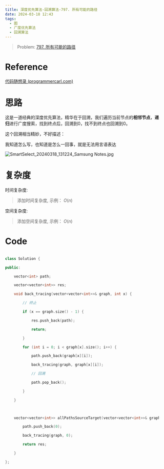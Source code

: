 ```yaml
---
title: 深度优先算法-回溯算法-797. 所有可能的路径
date: 2024-03-18 12:43
tags:
  - 图
  - 广度优先算法
  - 回溯算法
---
```

> Problem: [797. 所有可能的路径](https://leetcode.cn/problems/all-paths-from-source-to-target/description/)

# Reference

[代码随想录 (programmercarl.com)](https://www.programmercarl.com/0797.%E6%89%80%E6%9C%89%E5%8F%AF%E8%83%BD%E7%9A%84%E8%B7%AF%E5%BE%84.html#%E6%80%9D%E8%B7%AF)

  
# 思路

  

这是一道经典的深度优先算法，精华在于回溯，我们遍历当前节点的**相邻节点**，**递归**进行广度搜索，找到终点后，回溯到0，找不到终点也回溯到0。
  

这个回溯相当精妙，不好描述：

我知道怎么写，也知道是怎么一回事，就是无法用言语表达

![SmartSelect_20240318_131224_Samsung Notes.jpg](media/SmartSelect_20240318_131224_Samsung_Notes.jpg)

  

# 复杂度

  

时间复杂度:

> 添加时间复杂度, 示例： $O(n)$

  

空间复杂度:

> 添加空间复杂度, 示例： $O(n)$

  
  
  

# Code

```C++ []

class Solution {

public:

    vector<int> path;

    vector<vector<int>> res;

    void back_tracing(vector<vector<int>>& graph, int x) {

        // 终止

        if (x == graph.size() - 1) {

            res.push_back(path);

            return;

        }

        for (int i = 0; i < graph[x].size(); i++) {

            path.push_back(graph[x][i]);

            back_tracing(graph, graph[x][i]);

            // 回溯

            path.pop_back();

        }

    }

  

    vector<vector<int>> allPathsSourceTarget(vector<vector<int>>& graph) {

        path.push_back(0);

        back_tracing(graph, 0);

        return res;

    }

};

```